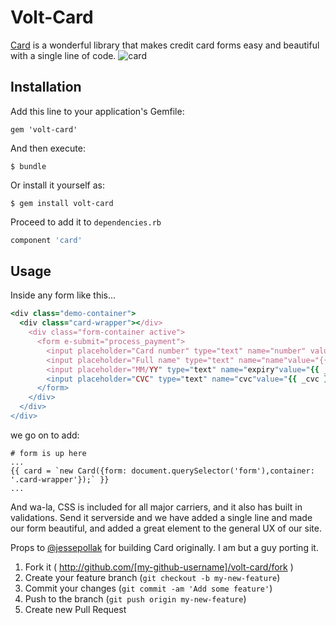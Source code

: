 # Volt-Card
[Card](link) is a wonderful library that makes credit card forms easy and beautiful with a single
line of code.
![card](http://i.imgur.com/qG3TenO.gif)

## Installation

Add this line to your application's Gemfile:

    gem 'volt-card'

And then execute:

    $ bundle

Or install it yourself as:

    $ gem install volt-card

Proceed to add it to `dependencies.rb`

```RUBY
component 'card'
```

## Usage

Inside any form like this...

```RUBY
<div class="demo-container">
  <div class="card-wrapper"></div>
    <div class="form-container active">
      <form e-submit="process_payment">
        <input placeholder="Card number" type="text" name="number" value="{{ _card_number }}" >
        <input placeholder="Full name" type="text" name="name"value="{{ _full_name }}" >
        <input placeholder="MM/YY" type="text" name="expiry"value="{{ _exp_date }}">
        <input placeholder="CVC" type="text" name="cvc"value="{{ _cvc }}">
      </form>
    </div>
  </div>
</div>
```

we go on to add:

```
# form is up here
...
{{ card = `new Card({form: document.querySelector('form'),container: '.card-wrapper'});` }}
...
```

And wa-la, CSS is included for all major carriers, and it also has built in validations. Send
it serverside and we have added a single line and made our form beautiful, and added a great element
to the general UX of our site.

Props to [@jessepollak](link) for building Card originally. I am but a guy porting it.

1. Fork it ( http://github.com/[my-github-username]/volt-card/fork )
2. Create your feature branch (`git checkout -b my-new-feature`)
3. Commit your changes (`git commit -am 'Add some feature'`)
4. Push to the branch (`git push origin my-new-feature`)
5. Create new Pull Request
